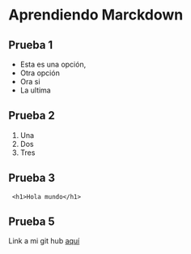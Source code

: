 # Aprendiendo Marckdown

## Prueba 1

- Esta es una opción, 
- Otra opción
- Ora si 
- La ultima

## Prueba 2
1. Una
2. Dos
3. Tres

## Prueba 3
```
 <h1>Hola mundo</h1>
```
## Prueba 5
 Link a mi git hub [aquí](https://github.com/Artur11S/Dev2_Jojojo)